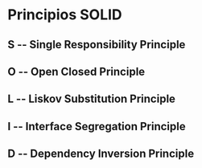 # Principios SOLID

## S -- Single Responsibility Principle

## O -- Open Closed Principle

## L -- Liskov Substitution Principle

## I -- Interface Segregation Principle

## D -- Dependency Inversion Principle
